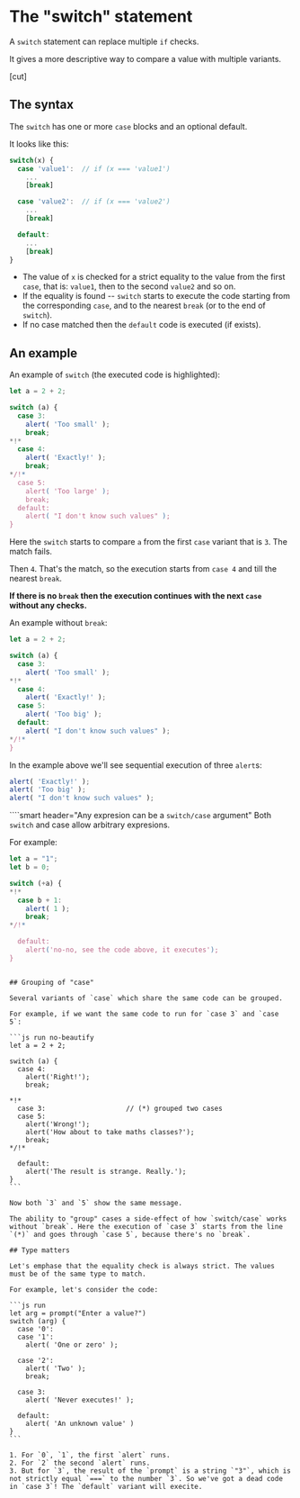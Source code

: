 # The "switch" statement

A `switch` statement can replace multiple `if` checks.

It gives a more descriptive way to compare a value with multiple variants.

[cut]

## The syntax

The `switch` has one or more `case` blocks and an optional default.

It looks like this:

```js no-beautify
switch(x) {
  case 'value1':  // if (x === 'value1')
    ...
    [break]

  case 'value2':  // if (x === 'value2')
    ...
    [break]

  default:
    ...
    [break]
}
```

- The value of `x` is checked for a strict equality to the value from the first `case`, that is: `value1`, then to the second `value2` and so on.
- If the equality is found -- `switch` starts to execute the code starting from the corresponding `case`, and to the nearest `break` (or to the end of `switch`).
- If no case matched then the `default` code is executed (if exists).

## An example

An example of `switch` (the executed code is highlighted):

```js run
let a = 2 + 2;

switch (a) {
  case 3:
    alert( 'Too small' );
    break;
*!*
  case 4:
    alert( 'Exactly!' );
    break;
*/!*
  case 5:
    alert( 'Too large' );
    break;
  default:
    alert( "I don't know such values" );
}
```

Here the `switch` starts to compare `a` from the first `case` variant that is `3`. The match fails.

Then `4`. That's the match, so the execution starts from `case 4` and till the nearest `break`.

**If there is no `break` then the execution continues with the next `case` without any checks.**

An example without `break`:

```js run
let a = 2 + 2;

switch (a) {
  case 3:
    alert( 'Too small' );
*!*
  case 4:
    alert( 'Exactly!' );
  case 5:
    alert( 'Too big' );
  default:
    alert( "I don't know such values" );
*/!*
}
```

In the example above we'll see sequential execution of three `alert`s:

```js
alert( 'Exactly!' );
alert( 'Too big' );
alert( "I don't know such values" );
```

````smart header="Any expresion can be a `switch/case` argument"
Both `switch` and case allow arbitrary expresions.

For example:

```js run
let a = "1";
let b = 0;

switch (+a) {
*!*
  case b + 1:
    alert( 1 );
    break;
*/!*

  default:
    alert('no-no, see the code above, it executes');
}
```
````

## Grouping of "case"

Several variants of `case` which share the same code can be grouped.

For example, if we want the same code to run for `case 3` and `case 5`:

```js run no-beautify
let a = 2 + 2;

switch (a) {
  case 4:
    alert('Right!');
    break;

*!*
  case 3:                    // (*) grouped two cases
  case 5:
    alert('Wrong!');
    alert('How about to take maths classes?');
    break;
*/!*

  default:
    alert('The result is strange. Really.');
}
```

Now both `3` and `5` show the same message.

The ability to "group" cases a side-effect of how `switch/case` works without `break`. Here the execution of `case 3` starts from the line `(*)` and goes through `case 5`, because there's no `break`.

## Type matters

Let's emphase that the equality check is always strict. The values must be of the same type to match.

For example, let's consider the code:

```js run
let arg = prompt("Enter a value?")
switch (arg) {
  case '0':
  case '1':
    alert( 'One or zero' );

  case '2':
    alert( 'Two' );
    break;

  case 3:
    alert( 'Never executes!' );

  default:
    alert( 'An unknown value' )
}
```

1. For `0`, `1`, the first `alert` runs.
2. For `2` the second `alert` runs.
3. But for `3`, the result of the `prompt` is a string `"3"`, which is not strictly equal `===` to the number `3`. So we've got a dead code in `case 3`! The `default` variant will execite.
